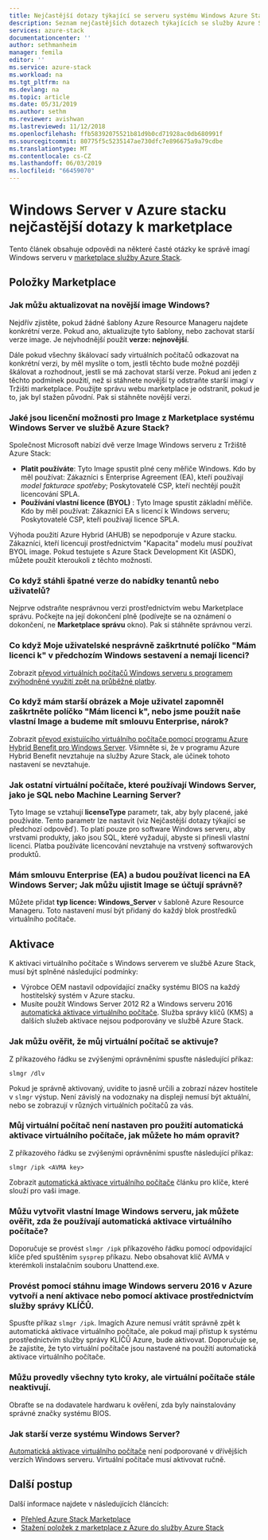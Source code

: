 ```yaml
---
title: Nejčastější dotazy týkající se serveru systému Windows Azure Stack | Dokumentace Microsoftu
description: Seznam nejčastějších dotazech týkajících se služby Azure Stack Marketplace pro systém Windows Server
services: azure-stack
documentationcenter: ''
author: sethmanheim
manager: femila
editor: ''
ms.service: azure-stack
ms.workload: na
ms.tgt_pltfrm: na
ms.devlang: na
ms.topic: article
ms.date: 05/31/2019
ms.author: sethm
ms.reviewer: avishwan
ms.lastreviewed: 11/12/2018
ms.openlocfilehash: ffb58392075521b81d9b0cd71928ac0db680991f
ms.sourcegitcommit: 80775f5c5235147ae730dfc7e896675a9a79cdbe
ms.translationtype: MT
ms.contentlocale: cs-CZ
ms.lasthandoff: 06/03/2019
ms.locfileid: "66459070"
---
```

# <a name="windows-server-in-azure-stack-marketplace-faq"></a>Windows Server v Azure stacku nejčastější dotazy k marketplace

Tento článek obsahuje odpovědi na některé časté otázky ke správě imagí Windows serveru v [marketplace služby Azure Stack](azure-stack-marketplace.md).

## <a name="marketplace-items"></a>Položky Marketplace

### <a name="how-do-i-update-to-a-newer-windows-image"></a>Jak můžu aktualizovat na novější image Windows?

Nejdřív zjistěte, pokud žádné šablony Azure Resource Manageru najdete konkrétní verze. Pokud ano, aktualizujte tyto šablony, nebo zachovat starší verze image. Je nejvhodnější použít **verze: nejnovější**.

Dále pokud všechny škálovací sady virtuálních počítačů odkazovat na konkrétní verzi, by měl myslíte o tom, jestli těchto bude možné později škálovat a rozhodnout, jestli se má zachovat starší verze. Pokud ani jeden z těchto podmínek použití, než si stáhnete novější ty odstraňte starší imagí v Tržišti marketplace. Použijte správu webu marketplace je odstranit, pokud je to, jak byl stažen původní. Pak si stáhněte novější verzi.

### <a name="what-are-the-licensing-options-for-windows-server-marketplace-images-on-azure-stack"></a>Jaké jsou licenční možnosti pro Image z Marketplace systému Windows Server ve službě Azure Stack?

Společnost Microsoft nabízí dvě verze Image Windows serveru z Tržiště Azure Stack:

- **Platit používáte**: Tyto Image spustit plné ceny měřiče Windows.
   Kdo by měl používat: Zákazníci s Enterprise Agreement (EA), kteří používají *model fakturace spotřeby*; Poskytovatelé CSP, kteří nechtějí použít licencování SPLA.
- **Používání vlastní licence (BYOL)** : Tyto Image spustit základní měřiče.
   Kdo by měl používat: Zákazníci EA s licencí k Windows serveru; Poskytovatelé CSP, kteří používají licence SPLA.

Výhoda použití Azure Hybrid (AHUB) se nepodporuje v Azure stacku. Zákazníci, kteří licencují prostřednictvím "Kapacita" modelu musí používat BYOL image. Pokud testujete s Azure Stack Development Kit (ASDK), můžete použít kteroukoli z těchto možností.

### <a name="what-if-i-downloaded-the-wrong-version-to-offer-my-tenantsusers"></a>Co když stáhli špatné verze do nabídky tenantů nebo uživatelů?

Nejprve odstraňte nesprávnou verzi prostřednictvím webu Marketplace správu. Počkejte na její dokončení plně (podívejte se na oznámení o dokončení, ne **Marketplace správu** okno). Pak si stáhněte správnou verzi.

### <a name="what-if-my-user-incorrectly-checked-the-i-have-a-license-box-in-previous-windows-builds-and-they-dont-have-a-license"></a>Co když Moje uživatelské nesprávně zaškrtnuté políčko "Mám licenci k" v předchozím Windows sestavení a nemají licenci?

Zobrazit [převod virtuálních počítačů Windows serveru s programem zvýhodněné využití zpět na průběžné platby](/azure/virtual-machines/windows/hybrid-use-benefit-licensing#powershell-1).

### <a name="what-if-i-have-an-older-image-and-my-user-forgot-to-check-the-i-have-a-license-box-or-we-use-our-own-images-and-we-do-have-enterprise-agreement-entitlement"></a>Co když mám starší obrázek a Moje uživatel zapomněl zaškrtněte políčko "Mám licenci k", nebo jsme použít naše vlastní Image a budeme mít smlouvu Enterprise, nárok?

Zobrazit [převod existujícího virtuálního počítače pomocí programu Azure Hybrid Benefit pro Windows Server](/azure/virtual-machines/windows/hybrid-use-benefit-licensing#convert-an-existing-vm-using-azure-hybrid-benefit-for-windows-server). Všimněte si, že v programu Azure Hybrid Benefit nevztahuje na služby Azure Stack, ale účinek tohoto nastavení se nevztahuje.

### <a name="what-about-other-vms-that-use-windows-server-such-as-sql-or-machine-learning-server"></a>Jak ostatní virtuální počítače, které používají Windows Server, jako je SQL nebo Machine Learning Server?

Tyto Image se vztahují **licenseType** parametr, tak, aby byly placené, jaké používáte. Tento parametr lze nastavit (viz Nejčastější dotazy týkající se předchozí odpověď). To platí pouze pro software Windows serveru, aby vrstvami produkty, jako jsou SQL, které vyžadují, abyste si přinesli vlastní licenci. Platba používáte licencování nevztahuje na vrstvený softwarových produktů.

### <a name="i-have-an-enterprise-agreement-ea-and-will-be-using-my-ea-windows-server-license-how-do-i-make-sure-images-are-billed-correctly"></a>Mám smlouvu Enterprise (EA) a budou používat licenci na EA Windows Server; Jak můžu ujistit Image se účtují správně?

Můžete přidat **typ licence: Windows_Server** v šabloně Azure Resource Manageru. Toto nastavení musí být přidaný do každý blok prostředků virtuálního počítače.

## <a name="activation"></a>Aktivace

K aktivaci virtuálního počítače s Windows serverem ve službě Azure Stack, musí být splněné následující podmínky:

- Výrobce OEM nastavil odpovídající značky systému BIOS na každý hostitelský systém v Azure stacku.
- Musíte použít Windows Server 2012 R2 a Windows serveru 2016 [automatická aktivace virtuálního počítače](/previous-versions/windows/it-pro/windows-server-2012-R2-and-2012/dn303421(v=ws.11)). Služba správy klíčů (KMS) a dalších služeb aktivace nejsou podporovány ve službě Azure Stack.

### <a name="how-can-i-verify-that-my-virtual-machine-is-activated"></a>Jak můžu ověřit, že můj virtuální počítač se aktivuje?

Z příkazového řádku se zvýšenými oprávněními spusťte následující příkaz:

```shell
slmgr /dlv
```

Pokud je správně aktivovaný, uvidíte to jasně určili a zobrazí název hostitele v `slmgr` výstup. Není závislý na vodoznaky na displeji nemusí být aktuální, nebo se zobrazují v různých virtuálních počítačů za vás.

### <a name="my-vm-is-not-set-up-to-use-avma-how-can-i-fix-it"></a>Můj virtuální počítač není nastaven pro použití automatická aktivace virtuálního počítače, jak můžete ho mám opravit?

Z příkazového řádku se zvýšenými oprávněními spusťte následující příkaz:

```shell
slmgr /ipk <AVMA key>
```

Zobrazit [automatická aktivace virtuálního počítače](/previous-versions/windows/it-pro/windows-server-2012-R2-and-2012/dn303421(v=ws.11)) článku pro klíče, které slouží pro vaši image.

### <a name="i-create-my-own-windows-server-images-how-can-i-make-sure-they-use-avma"></a>Můžu vytvořit vlastní Image Windows serveru, jak můžete ověřit, zda že používají automatická aktivace virtuálního počítače?

Doporučuje se provést `slmgr /ipk` příkazového řádku pomocí odpovídající klíče před spuštěním `sysprep` příkazu. Nebo obsahovat klíč AVMA v kterémkoli instalačním souboru Unattend.exe.

### <a name="i-am-trying-to-use-my-windows-server-2016-image-created-on-azure-and-it-is-not-activating-or-using-kms-activation"></a>Provést pomocí stáhnu image Windows serveru 2016 v Azure vytvoří a není aktivace nebo pomocí aktivace prostřednictvím služby správy KLÍČŮ.

Spusťte příkaz `slmgr /ipk`. Imagích Azure nemusí vrátit správně zpět k automatická aktivace virtuálního počítače, ale pokud mají přístup k systému prostřednictvím služby správy KLÍČŮ Azure, bude aktivovat. Doporučuje se, že zajistíte, že tyto virtuální počítače jsou nastavené na použití automatická aktivace virtuálního počítače.

### <a name="i-have-performed-all-of-these-steps-but-my-virtual-machines-are-still-not-activating"></a>Můžu provedly všechny tyto kroky, ale virtuální počítače stále neaktivují.

Obraťte se na dodavatele hardwaru k ověření, zda byly nainstalovány správné značky systému BIOS.

### <a name="what-about-earlier-versions-of-windows-server"></a>Jak starší verze systému Windows Server?

[Automatická aktivace virtuálního počítače](/previous-versions/windows/it-pro/windows-server-2012-R2-and-2012/dn303421(v=ws.11)) není podporované v dřívějších verzích Windows serveru. Virtuální počítače musí aktivovat ručně.

## <a name="next-steps"></a>Další postup

Další informace najdete v následujících článcích:

- [Přehled Azure Stack Marketplace](azure-stack-marketplace.md)
- [Stažení položek z marketplace z Azure do služby Azure Stack](azure-stack-download-azure-marketplace-item.md)
